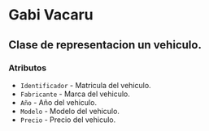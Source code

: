 # Gabi Vacaru
## Clase de representacion un vehiculo.

### Atributos
* `Identificador` - Matricula del vehiculo.
* `Fabricante` - Marca del vehiculo.
* `Año` - Año del vehiculo.
* `Modelo` - Modelo del vehiculo.
* `Precio` - Precio del vehiculo.